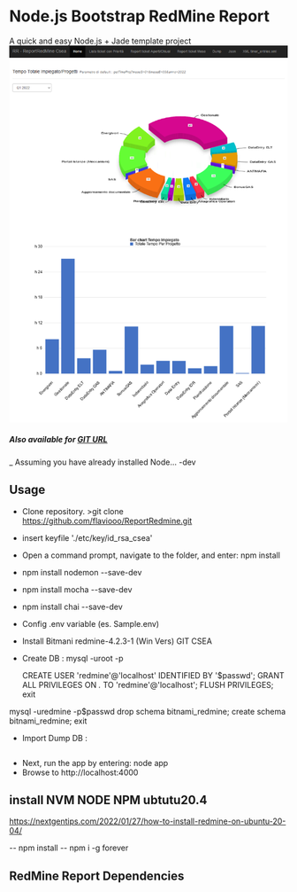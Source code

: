 Node.js Bootstrap RedMine Report
===

A quick and easy Node.js + Jade template project
![Image](https://raw.githubusercontent.com/flaviooo/ReportRedmine/main/public/images/2022_01_26_18_02_48_RR_ReportRedMine.png)
##### Also available for [GIT URL](https://github.com/flaviooo/ReportRedmine)
_ Assuming you have already installed Node...
-dev
## Usage
- Clone repository. >git clone https://github.com/flaviooo/ReportRedmine.git
- insert keyfile './etc/key/id_rsa_csea'
- Open a command prompt, navigate to the folder, and enter: npm install
- npm install nodemon --save-dev
- npm install mocha --save-dev
- npm install chai --save-dev
- Config .env variable (es. Sample.env)
- Install Bitmani redmine-4.2.3-1 (Win Vers) GIT CSEA
- Create DB : 
    mysql -uroot  -p
   
    CREATE USER 'redmine'@'localhost' IDENTIFIED BY '$passwd';
    GRANT ALL PRIVILEGES ON *.* TO 'redmine'@'localhost';
    FLUSH PRIVILEGES;
       exit

 mysql -uredmine  -p$passwd
    drop schema bitnami_redmine;
    create schema bitnami_redmine;
    exit
 
 - Import Dump DB : 
```  
```
- Next, run the app by entering: node app
- Browse to http://localhost:4000


## install NVM NODE NPM ubtutu20.4
https://nextgentips.com/2022/01/27/how-to-install-redmine-on-ubuntu-20-04/


-- npm install
-- npm i -g forever
## RedMine Report Dependencies